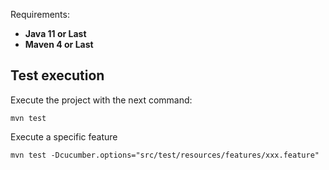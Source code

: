 Requirements:
+ **Java 11 or Last**
+ **Maven 4 or Last**

Test execution
--- 

Execute the project with the next command:
```
mvn test  
``` 

Execute a specific feature
```
mvn test -Dcucumber.options="src/test/resources/features/xxx.feature"
  
``` 